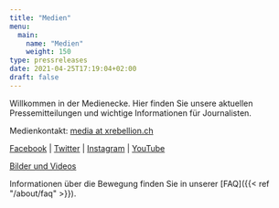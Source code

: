 ```yaml
---
title: "Medien"
menu:
  main:
    name: "Medien"
    weight: 150
type: pressreleases
date: 2021-04-25T17:19:04+02:00
draft: false
---
```


Willkommen in der Medienecke. Hier finden Sie unsere aktuellen Pressemitteilungen und wichtige Informationen für Journalisten.


Medienkontakt: [media at xrebellion.ch](media@xrebellion.ch)

[Facebook](https://facebook.com/XRSwitzerland) | [Twitter](https://twitter.com/@xrSchweiz) | [Instagram](https://instagram.com/xr_switzerland) | [YouTube](https://www.youtube.com/channel/UCcXrHicgZhfhCWg2cCrXCsA)

[Bilder und Videos](https://show.pics.io/xr-global-media-resources-public/search?tagId=5fa93cf0af1bf200110c09a7)


Informationen über die Bewegung finden Sie in unserer [FAQ]({{< ref "/about/faq" >}}).
